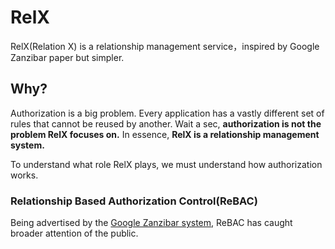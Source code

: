 # RelX

RelX(Relation X) is a relationship management service，inspired by Google Zanzibar paper but simpler.

## Why?

Authorization is a big problem. Every application has a vastly different set of rules that cannot be reused by another. Wait a sec, **authorization is not the problem RelX focuses on.** In essence, **RelX is a relationship management system.**

To understand what role RelX plays, we must understand how authorization works.

### Relationship Based Authorization Control(ReBAC)

Being advertised by the [Google Zanzibar system](https://research.google/pubs/zanzibar-googles-consistent-global-authorization-system/), ReBAC has caught broader attention of the public.